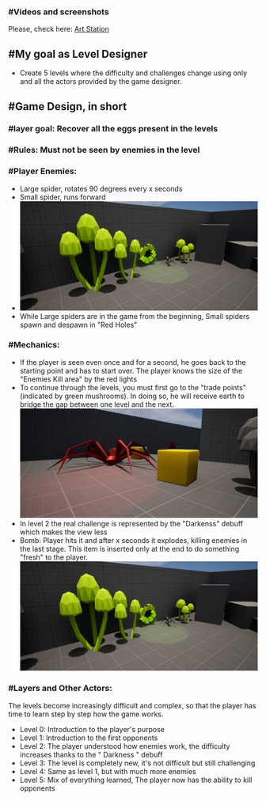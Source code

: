 ### #Videos and screenshots

Please, check here: [Art Station](https://www.artstation.com/artwork/Xgxy4n)

## #My goal as Level Designer
- Create 5 levels where the difficulty and challenges change using only and all the actors provided by the game designer.
## #Game Design, in short
### #layer goal: Recover all the eggs present in the levels
### #Rules: Must not be seen by enemies in the level
### #Player Enemies:
- Large spider, rotates 90 degrees every x seconds
- Small spider, runs forward
- ![RC](/HighresScreenshot00027.png)
- While Large spiders are in the game from the beginning, Small spiders spawn and despawn in "Red Holes"
  
### #Mechanics:
- If the player is seen even once and for a second, he goes back to the starting point and has to start over. The player knows the size of the "Enemies Kill area" by the red lights
- To continue through the levels, you must first go to the "trade points" (indicated by green mushrooms). In doing so, he will receive earth to bridge the gap between one level and the next.
![RC](/HighresScreenshot00030.png)
- In level 2 the real challenge is represented by the "Darkenss" debuff which makes the view less
- Bomb: Player hits it and after x seconds it explodes, killing enemies in the last stage. This item is inserted only at the end to do something "fresh" to the player.
![RC](/HighresScreenshot00027.png)

### #Layers and Other Actors:
The levels become increasingly difficult and complex, so that the player has time to learn step by step how the game works.
- Level 0: Introduction to the player's purpose
- Level 1: Introduction to the first opponents
- Level 2: The player understood how enemies work, the difficulty increases thanks to the " Darkness " debuff
- Level 3: The level is completely new, it's not difficult but still challenging
- Level 4: Same as level 1, but with much more enemies
- Level 5: Mix of everything learned, The player now has the ability to kill opponents
